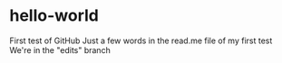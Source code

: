 # hello-world
First test of GitHub
Just a few words in the read.me file of my first test
We're in the "edits" branch
